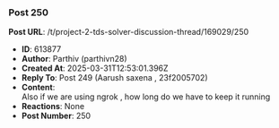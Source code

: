### Post 250
**Post URL**: /t/project-2-tds-solver-discussion-thread/169029/250
- **ID**: 613877
- **Author**: Parthiv (parthivn28)
- **Created At**: 2025-03-31T12:53:01.396Z
- **Reply To**: Post 249 (Aarush saxena , 23f2005702)
- **Content**:  
  Also if we are using ngrok , how long do we have to keep it running
- **Reactions**: None
- **Post Number**: 250

